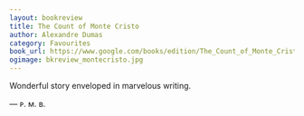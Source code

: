 ```yaml
---
layout: bookreview
title: The Count of Monte Cristo
author: Alexandre Dumas
category: Favourites
book_url: https://www.google.com/books/edition/The_Count_of_Monte_Cristo/RyEEAAAAQAAJ?hl=en&gbpv=0
ogimage: bkreview_montecristo.jpg
---
```

Wonderful story enveloped in marvelous writing.

— ᴘ. ᴍ. ʙ.